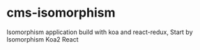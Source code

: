 # cms-isomorphism
Isomorphism application build with koa and react-redux, Start by Isomorphism Koa2 React
